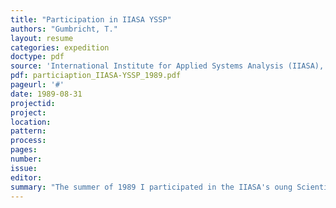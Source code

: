 ```yaml
---
title: "Participation in IIASA YSSP"
authors: "Gumbricht, T."
layout: resume
categories: expedition
doctype: pdf
source: 'International Institute for Applied Systems Analysis (IIASA), Young Scientists´ Summer Program (YSSP)'
pdf: particiaption_IIASA-YSSP_1989.pdf
pageurl: '#'
date: 1989-08-31
projectid:
project:
location:
pattern:
process:
pages:
number:
issue:
editor:
summary: "The summer of 1989 I participated in the IIASA's oung Scientists´ Summer Program (YSSP). My assignment was to write a summary on the relation between ocean biota and climate change. The summary was published two years later by my home department at the Royal Institute of Technology ["The role of ocean biota in the CO2 drama"](../report/report-ocean-co2/).
---
```

